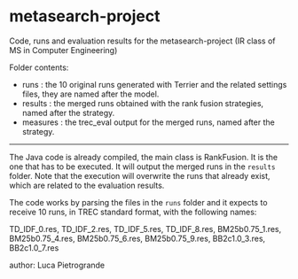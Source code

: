 # metasearch-project
Code, runs and evaluation results for the metasearch-project (IR class of MS in Computer Engineering)

Folder contents:

- runs : the 10 original runs generated with Terrier and the related settings files, they are named after the model.
- results : the merged runs obtained with the rank fusion strategies, named after the strategy.
- measures : the trec_eval output for the merged runs, named after the strategy.

---------------------------------------------------------------------------------------------------------------------

The Java code is already compiled, the main class is RankFusion. It is the one that has to be executed. It will output the merged runs in the `results` folder. Note that the execution will overwrite the runs that already exist, which are related to the evaluation results.

The code works by parsing the files in the `runs` folder and it expects to receive 10 runs, in TREC standard format, with the following names:

TD_IDF_0.res, TD_IDF_2.res, TD_IDF_5.res, TD_IDF_8.res, BM25b0.75_1.res, BM25b0.75_4.res, BM25b0.75_6.res, BM25b0.75_9.res, BB2c1.0_3.res, BB2c1.0_7.res

author: Luca Pietrogrande
